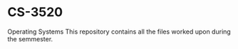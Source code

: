 # CS-3520
Operating Systems
This repository contains all the files worked upon during the semmester.
